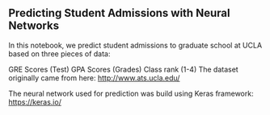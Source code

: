 ## Predicting Student Admissions with Neural Networks
In this notebook, we predict student admissions to graduate school at UCLA based on three pieces of data:

GRE Scores (Test)
GPA Scores (Grades)
Class rank (1-4)
The dataset originally came from here: http://www.ats.ucla.edu/

The neural network used for prediction was build using Keras framework: https://keras.io/
